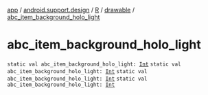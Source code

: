 [app](../../../index.md) / [android.support.design](../../index.md) / [R](../index.md) / [drawable](index.md) / [abc_item_background_holo_light](.)

# abc_item_background_holo_light

`static val abc_item_background_holo_light: `[`Int`](https://kotlinlang.org/api/latest/jvm/stdlib/kotlin/-int/index.html)
`static val abc_item_background_holo_light: `[`Int`](https://kotlinlang.org/api/latest/jvm/stdlib/kotlin/-int/index.html)
`static val abc_item_background_holo_light: `[`Int`](https://kotlinlang.org/api/latest/jvm/stdlib/kotlin/-int/index.html)
`static val abc_item_background_holo_light: `[`Int`](https://kotlinlang.org/api/latest/jvm/stdlib/kotlin/-int/index.html)